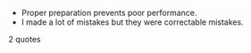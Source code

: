  - Proper preparation prevents poor performance.
 - I made a lot of mistakes but they were correctable mistakes.

2 quotes